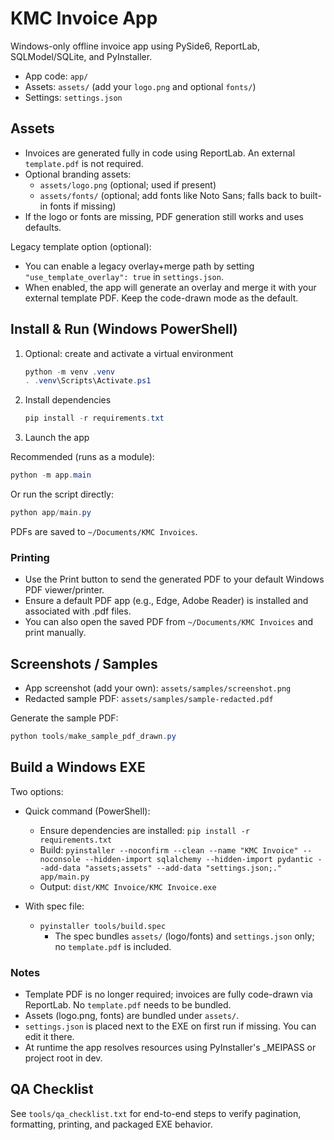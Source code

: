 # KMC Invoice App

Windows-only offline invoice app using PySide6, ReportLab, SQLModel/SQLite, and PyInstaller.

- App code: `app/`
- Assets: `assets/` (add your `logo.png` and optional `fonts/`)
- Settings: `settings.json`

## Assets

- Invoices are generated fully in code using ReportLab. An external `template.pdf` is not required.
- Optional branding assets:
  - `assets/logo.png` (optional; used if present)
  - `assets/fonts/` (optional; add fonts like Noto Sans; falls back to built-in fonts if missing)
- If the logo or fonts are missing, PDF generation still works and uses defaults.

Legacy template option (optional):

- You can enable a legacy overlay+merge path by setting `"use_template_overlay": true` in `settings.json`.
- When enabled, the app will generate an overlay and merge it with your external template PDF. Keep the code-drawn mode as the default.

## Install & Run (Windows PowerShell)

1. Optional: create and activate a virtual environment

    ```powershell
    python -m venv .venv
    . .venv\Scripts\Activate.ps1
    ```

2. Install dependencies

    ```powershell
    pip install -r requirements.txt
    ```

3. Launch the app

  Recommended (runs as a module):

  ```powershell
  python -m app.main
  ```

  Or run the script directly:

  ```powershell
  python app/main.py
  ```

PDFs are saved to `~/Documents/KMC Invoices`.

### Printing

- Use the Print button to send the generated PDF to your default Windows PDF viewer/printer.
- Ensure a default PDF app (e.g., Edge, Adobe Reader) is installed and associated with .pdf files.
- You can also open the saved PDF from `~/Documents/KMC Invoices` and print manually.

## Screenshots / Samples

- App screenshot (add your own): `assets/samples/screenshot.png`
- Redacted sample PDF: `assets/samples/sample-redacted.pdf`

Generate the sample PDF:

```powershell
python tools/make_sample_pdf_drawn.py
```

## Build a Windows EXE

Two options:

- Quick command (PowerShell):
  - Ensure dependencies are installed: `pip install -r requirements.txt`
  - Build: `pyinstaller --noconfirm --clean --name "KMC Invoice" --noconsole --hidden-import sqlalchemy --hidden-import pydantic --add-data "assets;assets" --add-data "settings.json;." app/main.py`
  - Output: `dist/KMC Invoice/KMC Invoice.exe`

- With spec file:
  - `pyinstaller tools/build.spec`
    - The spec bundles `assets/` (logo/fonts) and `settings.json` only; no `template.pdf` is included.

### Notes

- Template PDF is no longer required; invoices are fully code-drawn via ReportLab. No `template.pdf` needs to be bundled.
- Assets (logo.png, fonts) are bundled under `assets/`.
- `settings.json` is placed next to the EXE on first run if missing. You can edit it there.
- At runtime the app resolves resources using PyInstaller's _MEIPASS or project root in dev.

## QA Checklist

See `tools/qa_checklist.txt` for end-to-end steps to verify pagination, formatting, printing, and packaged EXE behavior.
